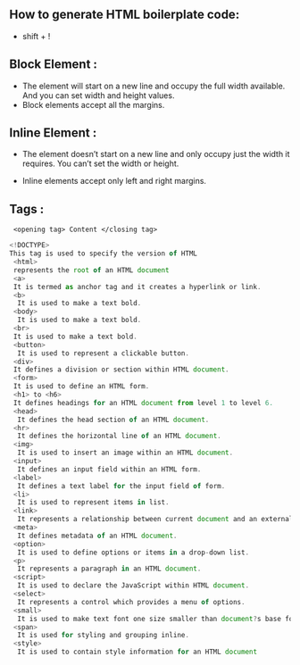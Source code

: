 ## How to generate HTML boilerplate code:

- shift + !

## Block Element :

- The element will start on a new line and
  occupy the full width available. And you
  can set width and height values.
- Block elements accept all the margins.

## Inline Element :

- The element doesn’t start on a new line and only
  occupy just the width it requires. You can’t set
  the width or height.

- Inline elements accept only left and right margins.

## Tags :

` <opening tag> Content </closing tag>`

```javascript
<!DOCTYPE>
This tag is used to specify the version of HTML
 <html>
 represents the root of an HTML document
 <a>
 It is termed as anchor tag and it creates a hyperlink or link.
 <b>
  It is used to make a text bold.
 <body>
  It is used to make a text bold.
 <br>
 It is used to make a text bold.
 <button>
  It is used to represent a clickable button.
 <div>
 It defines a division or section within HTML document.
 <form>
 It is used to define an HTML form.
 <h1> to <h6>
 It defines headings for an HTML document from level 1 to level 6.
 <head>
  It defines the head section of an HTML document.
 <hr>
  It defines the horizontal line of an HTML document.
 <img>
  It is used to insert an image within an HTML document.
 <input>
  It defines an input field within an HTML form.
 <label>
  It defines a text label for the input field of form.
 <li>
  It is used to represent items in list.
 <link>
  It represents a relationship between current document and an external resource.
 <meta>
  It defines metadata of an HTML document.
 <option>
  It is used to define options or items in a drop-down list.
 <p>
  It represents a paragraph in an HTML document.
 <script>
  It is used to declare the JavaScript within HTML document.
 <select>
  It represents a control which provides a menu of options.
 <small>
  It is used to make text font one size smaller than document?s base font size.
 <span>
  It is used for styling and grouping inline.
 <style>
  It is used to contain style information for an HTML document















```